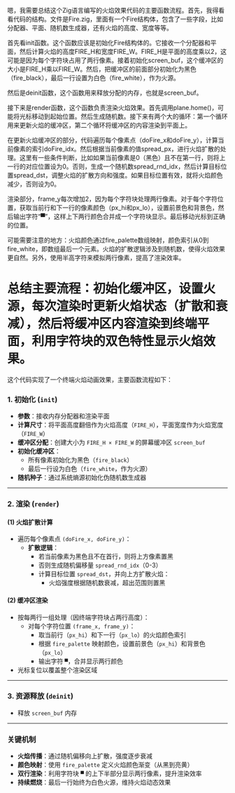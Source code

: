 嗯，我需要总结这个Zig语言编写的火焰效果代码的主要函数流程。首先，我得看看代码的结构。文件是Fire.zig，里面有一个Fire结构体，包含了一些字段，比如分配器、平面、随机数生成器，还有火焰的高度、宽度等等。

首先看init函数。这个函数应该是初始化Fire结构体的。它接收一个分配器和平面，然后计算火焰的高度FIRE_H和宽度FIRE_W。FIRE_H是平面的高度乘以2，这可能是因为每个字符块占用了两行像素。接着初始化screen_buf，这个缓冲区的大小是FIRE_H乘以FIRE_W。然后，把缓冲区的前面部分初始化为黑色（fire_black），最后一行设置为白色（fire_white），作为火源。

然后是deinit函数，这个函数用来释放分配的内存，也就是screen_buf。

接下来是render函数，这个函数负责渲染火焰效果。首先调用plane.home()，可能将光标移动到起始位置。然后生成随机数。接下来有两个大的循环：第一个循环用来更新火焰的缓冲区，第二个循环将缓冲区的内容渲染到平面上。

在更新火焰缓冲区的部分，代码遍历每个像素点（doFire_x和doFire_y），计算当前像素的索引doFire_idx。然后根据当前像素的值spread_px，进行火焰扩散的处理。这里有一些条件判断，比如如果当前像素是0（黑色）且不在第一行，则将上一行的对应位置设为0。否则，生成一个随机数spread_rnd_idx，然后计算目标位置spread_dst，调整火焰的扩散方向和强度。如果目标位置有效，就将火焰颜色减少，否则设为0。

渲染部分，frame_y每次增加2，因为每个字符块处理两行像素。对于每个字符位置，获取当前行和下一行的像素颜色（px_hi和px_lo），设置前景色和背景色，然后输出字符“▀”，这样上下两行颜色合并成一个字符块显示。最后移动光标到正确的位置。

可能需要注意的地方：火焰颜色通过fire_palette数组映射，颜色索引从0到fire_white，即数组最后一个元素。火焰的扩散逻辑涉及到随机数，使得火焰效果更自然。另外，使用半高字符来模拟两行像素，提高了渲染效率。

总结主要流程：初始化缓冲区，设置火源，每次渲染时更新火焰状态（扩散和衰减），然后将缓冲区内容渲染到终端平面，利用字符块的双色特性显示火焰效果。
================================================
这个代码实现了一个终端火焰动画效果，主要函数流程如下：

### 1. 初始化 (`init`)
- **参数**：接收内存分配器和渲染平面
- **计算尺寸**：将平面高度翻倍作为火焰高度（`FIRE_H`），平面宽度作为火焰宽度（`FIRE_W`）
- **缓冲区分配**：创建大小为 `FIRE_H × FIRE_W` 的屏幕缓冲区 `screen_buf`
- **初始化缓冲区**：
  - 所有像素初始化为黑色（`fire_black`）
  - 最后一行设为白色（`fire_white`，作为火源）
- **随机种子**：通过系统熵源初始化伪随机数生成器

---

### 2. 渲染 (`render`)
#### (1) 火焰扩散计算
- 遍历每个像素点 `(doFire_x, doFire_y)`：
  - **扩散逻辑**：
    - 若当前像素为黑色且不在首行，则将上方像素置黑
    - 否则生成随机偏移量 `spread_rnd_idx`（0-3）
    - 计算目标位置 `spread_dst`，并向上方扩散火焰：
      - 火焰强度根据随机数衰减，超出范围则置黑

#### (2) 缓冲区渲染
- 按每两行一组处理（因终端字符块占两行高度）：
  - 对每个字符位置 `(frame_x, frame_y)`：
    - 取当前行（`px_hi`）和下一行（`px_lo`）的火焰颜色索引
    - 根据 `fire_palette` 映射颜色，设置前景色（`px_hi`）和背景色（`px_lo`）
    - 输出字符 `▀`，合并显示两行颜色
- 光标复位以覆盖整个渲染区域

---

### 3. 资源释放 (`deinit`)
- 释放 `screen_buf` 内存

---

### 关键机制
- **火焰传播**：通过随机偏移向上扩散，强度逐步衰减
- **颜色映射**：使用 `fire_palette` 定义火焰颜色渐变（从黑到亮黄）
- **双行渲染**：利用字符块 `▀` 的上下半部分显示两行像素，提升渲染效率
- **持续燃烧**：最后一行始终为白色火源，维持火焰动态效果